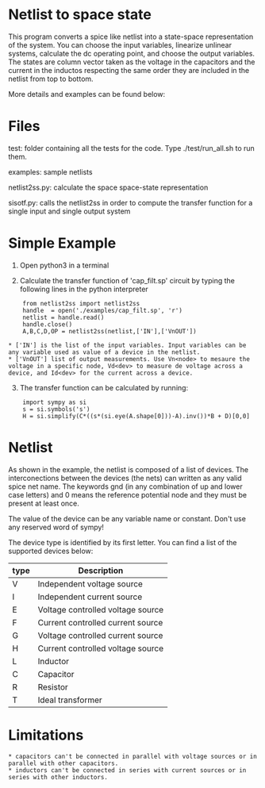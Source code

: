 # Netlist to space state

This program converts a spice like netlist into a state-space representation of the system. You can choose the input variables, linearize unlinear systems, calculate the dc operating point, and choose the output variables. The states are column vector taken as the voltage in the capacitors and the current in the inductos respecting the same order they are included in the netlist from top to bottom.

More details and examples can be found below:

# Files

test: folder containing all the tests for the code. Type ./test/run_all.sh to run them. 

examples: sample netlists

netlist2ss.py: calculate the space space-state representation

sisotf.py: calls the netlist2ss in order to compute the transfer function for a single input and single output system  

# Simple Example

1. Open python3 in a terminal

2. Calculate the transfer function of 'cap_filt.sp' circuit by typing the following lines in the python interpreter

```
    from netlist2ss import netlist2ss 
    handle  = open('./examples/cap_filt.sp', 'r')
    netlist = handle.read()
    handle.close()
    A,B,C,D,OP = netlist2ss(netlist,['IN'],['VnOUT'])
```
    * ['IN'] is the list of the input variables. Input variables can be any variable used as value of a device in the netlist.
    * ['VnOUT'] list of output measurements. Use Vn<node> to mesaure the voltage in a specific node, Vd<dev> to measure de voltage across a device, and Id<dev> for the current across a device.

3. The transfer function can be calculated by running:

```
    import sympy as si
    s = si.symbols('s')
    H = si.simplify(C*((s*(si.eye(A.shape[0]))-A).inv())*B + D)[0,0]
```
# Netlist

As shown in the example, the netlist is composed of a list of devices. The interconections between the devices (the nets) can written as any valid spice net name. The keywords gnd (in any combination of up and lower case letters) and 0 means the reference potential node and they must be present at least once.  

The value of the device can be any variable name or constant. Don't use any reserved word of sympy! 

The device type is identified by its first letter. You can find a list of the supported devices below:

| type | Description                       |
| ---- | --------------------------------- |
| V    | Independent voltage source        |
| I    | Independent current source        |
| E    | Voltage controlled voltage source |
| F    | Current controlled current source |
| G    | Voltage controlled current source |
| H    | Current controlled voltage source |
| L    | Inductor                          |
| C    | Capacitor                         |
| R    | Resistor                          |
| T    | Ideal transformer                 |


# Limitations
    * capacitors can't be connected in parallel with voltage sources or in parallel with other capacitors.
    * inductors can't be connected in series with current sources or in series with other inductors.
